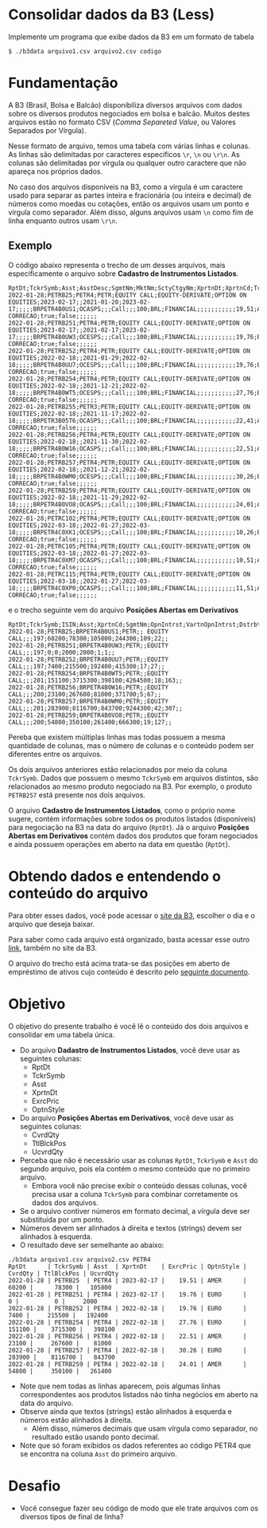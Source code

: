 # Consolidar dados da B3 (Less)
Implemente um programa que exibe dados da B3 em um formato de tabela
```
$ ./b3data arquivo1.csv arquivo2.csv codigo
```

# Fundamentação

A B3 (Brasil, Bolsa e Balcão) disponibiliza diversos arquivos com dados sobre os diversos produtos negociados em bolsa e balcão. Muitos destes arquivos estão no formato CSV (_Comma Separeted Value_, ou Valores Separados por Vírgula).

Nesse formato de arquivo, temos uma tabela com várias linhas e colunas. As linhas são delimitadas por caracteres específicos `\r`, `\n` ou `\r\n`. As colunas são delimitadas por vírgula ou qualquer outro caractere que não apareça nos próprios dados.

No caso dos arquivos disponíveis na B3, como a vírgula é um caractere usado para separar as partes inteira e fracionária (ou inteira e decimal) de números como moedas ou cotações, então os arquivos usam um ponto e vírgula como separador. Além disso, alguns arquivos usam `\n` como fim de linha enquanto outros usam `\r\n`.

## Exemplo
O código abaixo representa o trecho de um desses arquivos, mais especificamente o arquivo sobre **Cadastro de Instrumentos Listados**.
```
RptDt;TckrSymb;Asst;AsstDesc;SgmtNm;MktNm;SctyCtgyNm;XprtnDt;XprtnCd;TradgStartDt;TradgEndDt;BaseCd;ConvsCritNm;MtrtyDtTrgtPt;ReqrdConvsInd;ISIN;CFICd;DlvryNtceStartDt;DlvryNtceEndDt;OptnTp;CtrctMltplr;AsstQtnQty;AllcnRndLot;TradgCcy;DlvryTpNm;WdrwlDays;WrkgDays;ClnrDays;RlvrBasePricNm;OpngFutrPosDay;SdTpCd1;UndrlygTckrSymb1;SdTpCd2;UndrlygTckrSymb2;PureGoldWght;ExrcPric;OptnStyle;ValTpNm;PrmUpfrntInd;OpngPosLmtDt;DstrbtnId;PricFctr;DaysToSttlm;SrsTpNm;PrtcnFlg;AutomtcExrcInd;SpcfctnCd;CrpnNm;CorpActnStartDt;CtdyTrtmntTpNm;MktCptlstn;CorpGovnLvlNm
2022-01-28;PETRB25;PETR4;PETR;EQUITY CALL;EQUITY-DERIVATE;OPTION ON EQUITIES;2023-02-17;;2021-01-20;2023-02-17;;;;;BRPETR4B0US1;OCASPS;;;Call;;;100;BRL;FINANCIAL;;;;;;;;;;;19,51;AMER;;true;;197;1;1;SEM CORRECAO;true;false;;;;;;
2022-01-28;PETRB251;PETR4;PETR;EQUITY CALL;EQUITY-DERIVATE;OPTION ON EQUITIES;2023-02-17;;2021-02-17;2023-02-17;;;;;BRPETR4B0UW3;OCESPS;;;Call;;;100;BRL;FINANCIAL;;;;;;;;;;;19,76;EURO;;true;;197;1;1;SEM CORRECAO;true;false;;;;;;
2022-01-28;PETRB252;PETR4;PETR;EQUITY CALL;EQUITY-DERIVATE;OPTION ON EQUITIES;2022-02-18;;2021-01-29;2022-02-18;;;;;BRPETR4B0UU7;OCESPS;;;Call;;;100;BRL;FINANCIAL;;;;;;;;;;;19,76;EURO;;true;;197;1;1;SEM CORRECAO;true;false;;;;;;
2022-01-28;PETRB254;PETR4;PETR;EQUITY CALL;EQUITY-DERIVATE;OPTION ON EQUITIES;2022-02-18;;2021-12-21;2022-02-18;;;;;BRPETR4B0WT5;OCESPS;;;Call;;;100;BRL;FINANCIAL;;;;;;;;;;;27,76;EURO;;true;;201;1;1;SEM CORRECAO;true;false;;;;;;
2022-01-28;PETRB255;PETR3;PETR;EQUITY CALL;EQUITY-DERIVATE;OPTION ON EQUITIES;2022-02-18;;2021-11-17;2022-02-18;;;;;BRPETR3B05T6;OCASPS;;;Call;;;100;BRL;FINANCIAL;;;;;;;;;;;22,41;AMER;;true;;193;1;1;SEM CORRECAO;true;false;;;;;;
2022-01-28;PETRB256;PETR4;PETR;EQUITY CALL;EQUITY-DERIVATE;OPTION ON EQUITIES;2022-02-18;;2021-11-30;2022-02-18;;;;;BRPETR4B0W16;OCASPS;;;Call;;;100;BRL;FINANCIAL;;;;;;;;;;;22,51;AMER;;true;;200;1;1;SEM CORRECAO;true;false;;;;;;
2022-01-28;PETRB257;PETR4;PETR;EQUITY CALL;EQUITY-DERIVATE;OPTION ON EQUITIES;2022-02-18;;2021-12-21;2022-02-18;;;;;BRPETR4B0WM0;OCESPS;;;Call;;;100;BRL;FINANCIAL;;;;;;;;;;;30,26;EURO;;true;;201;1;1;SEM CORRECAO;true;false;;;;;;
2022-01-28;PETRB259;PETR4;PETR;EQUITY CALL;EQUITY-DERIVATE;OPTION ON EQUITIES;2022-02-18;;2021-11-29;2022-02-18;;;;;BRPETR4B0VO8;OCASPS;;;Call;;;100;BRL;FINANCIAL;;;;;;;;;;;24,01;AMER;;true;;200;1;1;SEM CORRECAO;true;false;;;;;;
2022-01-28;PETRC102;PETR4;PETR;EQUITY CALL;EQUITY-DERIVATE;OPTION ON EQUITIES;2022-03-18;;2022-01-27;2022-03-18;;;;;BRPETR4C0XK1;OCESPS;;;Call;;;100;BRL;FINANCIAL;;;;;;;;;;;10,26;EURO;;true;;201;1;1;SEM CORRECAO;true;false;;;;;;
2022-01-28;PETRC105;PETR4;PETR;EQUITY CALL;EQUITY-DERIVATE;OPTION ON EQUITIES;2022-03-18;;2022-01-27;2022-03-18;;;;;BRPETR4C0XM7;OCASPS;;;Call;;;100;BRL;FINANCIAL;;;;;;;;;;;10,51;AMER;;true;;201;1;1;SEM CORRECAO;true;false;;;;;;
2022-01-28;PETRC115;PETR4;PETR;EQUITY CALL;EQUITY-DERIVATE;OPTION ON EQUITIES;2022-03-18;;2022-01-27;2022-03-18;;;;;BRPETR4C0XP0;OCASPS;;;Call;;;100;BRL;FINANCIAL;;;;;;;;;;;11,51;AMER;;true;;201;1;1;SEM CORRECAO;true;false;;;;;;
```
e o trecho seguinte vem do arquivo **Posições Abertas em Derivativos**
```
RptDt;TckrSymb;ISIN;Asst;XprtnCd;SgmtNm;OpnIntrst;VartnOpnIntrst;DstrbtnId;CvrdQty;TtlBlckdPos;UcvrdQty;TtlPos;BrrwrQty;LndrQty;CurQty;FwdPric
2022-01-28;PETRB25;BRPETR4B0US1;PETR;; EQUITY CALL;;;197;60200;78300;105800;244300;109;22;;
2022-01-28;PETRB251;BRPETR4B0UW3;PETR;;EQUITY CALL;;;197;0;0;2000;2000;1;1;;
2022-01-28;PETRB252;BRPETR4B0UU7;PETR;;EQUITY CALL;;;197;7400;215500;192400;415300;17;27;;
2022-01-28;PETRB254;BRPETR4B0WT5;PETR;;EQUITY CALL;;;201;151100;3715300;398100;4264500;18;163;;
2022-01-28;PETRB256;BRPETR4B0W16;PETR;;EQUITY CALL;;;200;23100;267600;81000;371700;5;67;;
2022-01-28;PETRB257;BRPETR4B0WM0;PETR;;EQUITY CALL;;;201;283900;8116700;843700;9244300;42;307;;
2022-01-28;PETRB259;BRPETR4B0VO8;PETR;;EQUITY CALL;;;200;54800;350100;261400;666300;19;127;;
```
Pereba que existem múltiplas linhas mas todas possuem a mesma quantidade de colunas, mas o número de colunas e o conteúdo podem ser diferentes entre os arquivos.

Os dois arquivos anteriores estão relacionados por meio da coluna `TckrSymb`. Dados que possuem o mesmo `TckrSymb` em arquivos distintos, são relacionados ao mesmo produto negociado na B3. Por exemplo, o produto `PETRB257` está presente nos dois arquivos.

O arquivo **Cadastro de Instrumentos Listados**, como o próprio nome sugere, contém informações sobre todos os produtos listados (disponíveis) para negociação na B3 na data do arquivo (`RptDt`). Já o arquivo **Posições Abertas em Derivativos** contém dados dos produtos que foram negociados e ainda possuem operações em aberto na data em questão (`RptDt`).


# Obtendo dados e entendendo o conteúdo do arquivo
Para obter esses dados, você pode acessar o [site da B3](https://www.b3.com.br/pt_br/market-data-e-indices/servicos-de-dados/market-data/consultas/boletim-diario/dados-publicos-de-produtos-listados-e-de-balcao/), escolher o dia e o arquivo que deseja baixar.

Para saber como cada arquivo está organizado, basta acessar esse outro [link](https://www.b3.com.br/pt_br/market-data-e-indices/servicos-de-dados/market-data/consultas/boletim-diario/dados-publicos-de-produtos-listados-e-de-balcao/glossario/), também no site da B3.

O arquivo do trecho está acima trata-se das posições em aberto de empréstimo de ativos cujo conteúdo é descrito pelo [seguinte documento](https://www.b3.com.br/data/files/0F/47/1F/F6/D7A6E610B60806E6AC094EA8/Posicoes%20em%20Aberto%20de%20Emprestimo%20de%20Ativos.pdf).

# Objetivo
O objetivo do presente trabalho é você lê o conteúdo dos dois arquivos e consolidar em uma tabela única.
- Do arquivo **Dadastro de Instrumentos Listados**, você deve usar as seguintes colunas:
   - RptDt
   - TckrSymb
   - Asst
   - XprtnDt
   - ExrcPric
   - OptnStyle
- Do arquivo **Posições Abertas em Derivativos**, você deve usar as seguintes colunas:
   - CvrdQty
   - TtlBlckPos
   - UcvrdQty
- Perceba que não é necessário usar as colunas `RptDt`, `TckrSymb` e `Asst` do segundo arquivo, pois ela contém o mesmo conteúdo que no primeiro arquivo.
  - Embora você não precise exibir o conteúdo dessas colunas, você precisa usar a coluna `TckrSymb` para combinar corretamente os dados dos arquivos.
- Se o arquivo contiver números em formato decimal, a vírgula deve ser substituída por um ponto.
- Números devem ser alinhados à direita e textos (strings) devem ser alinhados à esquerda.
- O resultado deve ser semelhante ao abaixo:
```
./b3data arquivo1.csv arquivo2.csv PETR4
RptDt      | TckrSymb | Asst  | XprtnDt    | ExrcPric | OptnStyle | CvrdQty | TtlBlckPos | UcvrdQty
2022-01-28 | PETRB25  | PETR4 | 2023-02-17 |    19.51 | AMER      |   60200 |      78300 |   105800
2022-01-28 | PETRB251 | PETR4 | 2023-02-17 |    19.76 | EURO      |       0 |          0 |     2000
2022-01-28 | PETRB252 | PETR4 | 2022-02-18 |    19.76 | EURO      |    7400 |     215500 |   192400
2022-01-28 | PETRB254 | PETR4 | 2022-02-18 |    27.76 | EURO      |  151100 |    3715300 |   398100
2022-01-28 | PETRB256 | PETR4 | 2022-02-18 |    22.51 | AMER      |   23100 |     267600 |    81000
2022-01-28 | PETRB257 | PETR4 | 2022-02-18 |    30.26 | EURO      |  283900 |    8116700 |   843700
2022-01-28 | PETRB259 | PETR4 | 2022-02-18 |    24.01 | AMER      |   54800 |     350100 |   261400
```

- Note que nem todas as linhas aparecem, pois algumas linhas correspondentes aos produtos listados não tinha negócios em aberto na data do arquivo.
- Observe ainda que textos (strings) estão alinhados à esquerda e números estão alinhados à direita.
    - Além disso, números decimais que usam vírgula como separador, no resultado estão usando ponto decimal.
- Note que só foram exibidos os dados referentes ao código PETR4 que se encontra na coluna `Asst` do primeiro arquivo.
# Desafio
- Você consegue fazer seu código de modo que ele trate arquivos com os diversos tipos de final de linha?

<!---
## Testando seu código

Certifique-se de testar seu código nas imagens de bitmap fornecidas

Execute o comando abaixo para verificar a **corretude** do seu código. Mas tente compilar e testar antes de executar o comando
```
check50 cs50/problems/2020/x/filter/less
```

Execute o comando abaixo para garantir a **estilização** do código
```
style50 helpers.c
```


## Enviando seu código
Execute o comando abaixo, logando com seu **nome de usuário** do GitHub, para enviar seu código. Por questões de segurança, asteríscos serão exibidos em vez dos caracteres da sua senha
```
submit50 cs50/problems/2020/x/filter/less
```
--->